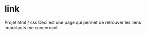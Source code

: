# link
Projet html / css
Ceci est une page qui permet de retrouver les liens importants me concernant